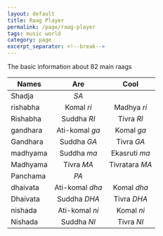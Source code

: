 ```yaml
---
layout: default
title: Raag Player
permalink: /page/raag-player
tags: music world
category: page
excerpt_separator: <!--break-->
---
```


The basic information about 82 main raags
<!--break-->

| Names         | Are            | Cool          |
| ------------- |:--------------:|:-------------:|
| Shadja        | *SA*           |               |
| rishabha      | Komal *ri*     | Madhya *ri*   |
| Rishabha      | Suddha *RI*    | Tivra *RI*    |
| gandhara      | Ati-komal *ga* | Komal *ga*    |
| Gandhara      | Suddha *GA*    | Tivra *GA*    |
| madhyama      | Suddha *ma*    | Ekasruti *ma* |
| Madhyama      | Tivra *MA*     | Tivratara *MA*|
| Panchama      | *PA*           |               |
| dhaivata      | Ati-komal *dha*| Komal *dha*   |
| Dhaivata      | Suddha *DHA*   | Tivra *DHA*   |
| nishada       | Ati-komal *ni* | Komal *ni*    |
| Nishada       | Suddha *NI*    | Tivra *NI*    |

<div>
</div>

<script>
var context = new window.AudioContext();
var source = null;
var audioBuffer = null;
function stopSound() {
    if (source) {
        source.stop(0);
    }
}
function playSound() {
    source = context.createBufferSource();
    source.buffer = audioBuffer;
    source.loop = false;
    source.connect(context.destination);
    source.start(); 
}
function initSound(arrayBuffer) {
    context.decodeAudioData(arrayBuffer, function(buffer) { 
        audioBuffer = buffer;
        playSound();
    }, function(e) {
        console.log('Error decoding file', e);
    });
}
function loadAudioFile(url) {
    var xhr = new XMLHttpRequest();
    xhr.open('GET', url, true);
    xhr.responseType = 'arraybuffer';
    xhr.onload = function(e) {
        initSound(this.response);
    };
    xhr.send();
}
loadAudioFile('/assets/audio/raag/SA2.mp3');
loadAudioFile('/assets/audio/raag/PA2.mp3');
</script>
